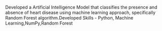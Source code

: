 Developed a Artificial Intelligence Model that classifies the presence and absence of heart disease using machine learning approach, specifically Random Forest algorithm.Developed Skills - Python, Machine Learning,NumPy,Random Forest
